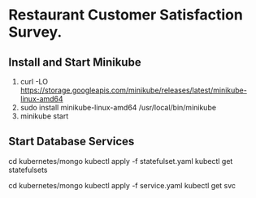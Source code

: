 # Restaurant Customer Satisfaction Survey.

## Install and Start Minikube

1. curl -LO https://storage.googleapis.com/minikube/releases/latest/minikube-linux-amd64
2. sudo install minikube-linux-amd64 /usr/local/bin/minikube
3. minikube start

## Start Database Services

cd kubernetes/mongo
kubectl apply -f statefulset.yaml
kubectl get statefulsets

cd kubernetes/mongo
kubectl apply -f service.yaml
kubectl get svc